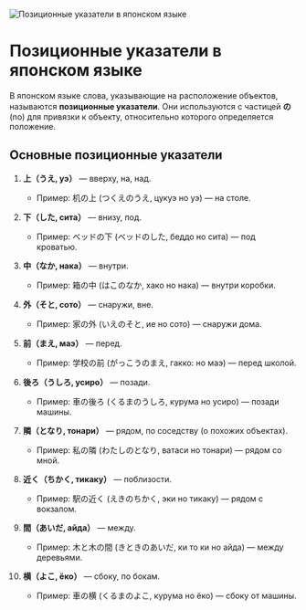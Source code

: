 ![Позиционные указатели в японском языке](../../../images/ru/position_indicators.jpg)

# Позиционные указатели в японском языке

В японском языке слова, указывающие на расположение объектов, называются **позиционные указатели**. Они используются с частицей **の** (no) для привязки к объекту, относительно которого определяется положение.

## Основные позиционные указатели

1. **上（うえ, уэ）** — вверху, на, над.
   - Пример: 机の上 (つくえのうえ, цукуэ но уэ) — на столе.

2. **下（した, сита）** — внизу, под.
   - Пример: ベッドの下 (ベッドのした, беддо но сита) — под кроватью.

3. **中（なか, нака）** — внутри.
   - Пример: 箱の中 (はこのなか, хако но нака) — внутри коробки.

4. **外（そと, сото）** — снаружи, вне.
   - Пример: 家の外 (いえのそと, ие но сото) — снаружи дома.

5. **前（まえ, маэ）** — перед.
   - Пример: 学校の前 (がっこうのまえ, гакко: но маэ) — перед школой.

6. **後ろ（うしろ, усиро）** — позади.
   - Пример: 車の後ろ (くるまのうしろ, курума но усиро) — позади машины.

7. **隣（となり, тонари）** — рядом, по соседству (о похожих объектах).
   - Пример: 私の隣 (わたしのとなり, ватаси но тонари) — рядом со мной.

8. **近く（ちかく, тикаку）** — поблизости.
   - Пример: 駅の近く (えきのちかく, эки но тикаку) — рядом с вокзалом.

9. **間（あいだ, айда）** — между.
   - Пример: 木と木の間 (きときのあいだ, ки то ки но айда) — между деревьями.

10. **横（よこ, ёко）** — сбоку, по бокам.  
    - Пример: 車の横 (くるまのよこ, курума но ёко) — сбоку от машины.